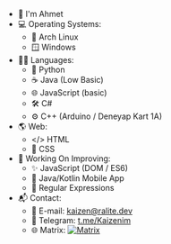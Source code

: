 * 👋 I'm Ahmet
* 💻 Operating Systems:
    * 🐧 Arch Linux
    * 🪟 Windows
* 👨‍💻 Languages:
    * 🐍 Python
    * ☕ Java (Low Basic)
    * 🌐 JavaScript (basic)
    * 🛠️ C#
    * ⚙️ C++ (Arduino / Deneyap Kart 1A)
* 🌎 Web:
    * </> HTML
    * 🎨 CSS
* 🚀 Working On Improving:
    * ✨ JavaScript (DOM / ES6)
    * 📱 Java/Kotlin Mobile App
    * 🤯 Regular Expressions
* 📬 Contact:
    * 📧 E-mail: kaizen@ralite.dev
    * 💬 Telegram: [t.me/Kaizenim](https://t.me/Kaizenim)
    * 🌐 Matrix: [![Matrix](https://img.shields.io/badge/Matrix-%23000000.svg?style=for-the-badge&logo=matrix&logoColor=white)](https://matrix.to/#/@kaizennim:matrix.org)

